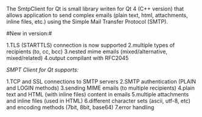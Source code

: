 The SmtpClient for Qt is small library writen for Qt 4 (C++ version) that allows application to send complex emails (plain text, html, attachments, inline files, etc.) using the Simple Mail Transfer Protocol (SMTP).

#New in version:#

1.TLS (STARTTLS) connection is now supported
2.multiple types of recipients (to, cc, bcc)
3.nested mime emails (mixed/alternative, mixed/related)
4.output compilant with RFC2045

*SMPT Client for Qt supports:*

1.TCP and SSL connections to SMTP servers
2.SMTP authentication (PLAIN and LOGIN methods)
3.sending MIME emails (to multiple recipients)
4.plain text and HTML (with inline files) content in emails
5.multiple attachments and inline files (used in HTML)
6.different character sets (ascii, utf-8, etc) and encoding methods (7bit, 8bit, base64)
7.error handling
